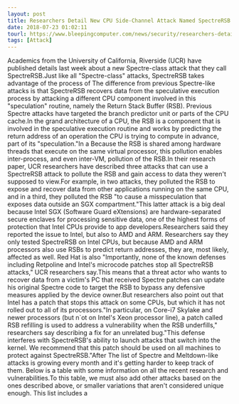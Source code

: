 ```yaml
---
layout: post
title: Researchers Detail New CPU Side-Channel Attack Named SpectreRSB
date: 2018-07-23 01:02:11
tourl: https://www.bleepingcomputer.com/news/security/researchers-detail-new-cpu-side-channel-attack-named-spectrersb/
tags: [Attack]
---
```

Academics from the University of California, Riverside (UCR) have published details last week about a new Spectre-class attack that they call SpectreRSB.Just like all "Spectre-class" attacks, SpectreRSB takes advantage of the process of The difference from previous Spectre-like attacks is that SpectreRSB recovers data from the speculative execution process by attacking a different CPU component involved in this "speculation" routine, namely the Return Stack Buffer (RSB). Previous Spectre attacks have targeted the branch predictor unit or parts of the CPU cache.In the grand architecture of a CPU, the RSB is a component that is involved in the speculative execution routine and works by predicting the return address of an operation the CPU is trying to compute in advance, part of its "speculation."In a Because the RSB is shared among hardware threads that execute on the same virtual processor, this pollution enables inter-process, and even inter-VM, pollution of the RSB.In their research paper, UCR researchers have described three attacks that can use a SpectreRSB attack to pollute the RSB and gain access to data they weren't supposed to view.For example, in two attacks, they polluted the RSB to expose and recover data from other applications running on the same CPU, and in a third, they polluted the RSB "to cause a misspeculation that exposes data outside an SGX compartment."This latter attack is a big deal because Intel SGX (Software Guard eXtensions) are hardware-separated secure enclaves for processing sensitive data, one of the highest forms of protection that Intel CPUs provide to app developers.Researchers said they reported the issue to Intel, but also to AMD and ARM. Researchers say they only tested SpectreRSB on Intel CPUs, but because AMD and ARM processors also use RSBs to predict return addresses, they are, most likely, affected as well. Red Hat is also "Importantly, none of the known defenses including Retpoline and Intel's microcode patches stop all SpectreRSB attacks," UCR researchers say.This means that a threat actor who wants to recover data from a victim's PC that received Spectre patches can update his original Spectre code to target the RSB to bypass any defensive measures applied by the device owner.But researchers also point out that Intel has a patch that stops this attack on some CPUs, but which it has not rolled out to all of its processors."In particular, on Core-i7 Skylake and newer processors (but n`ot on Intel's Xeon processor line), a patch called RSB refilling is used to address a vulnerability when the RSB underfills," researchers say describing a fix for an unrelated bug."This defense interferes with SpectreRSB's ability to launch attacks that switch into the kernel. We recommend that this patch should be used on all machines to protect against SpectreRSB."After The list of Spectre and Meltdown-like attacks is growing every month and it's getting harder to keep track of them. Below is a table with some information on all the recent research and vulnerabilities.To this table, we must also add other attacks based on the ones described above, or smaller variations that aren't considered unique enough. This list includes a 